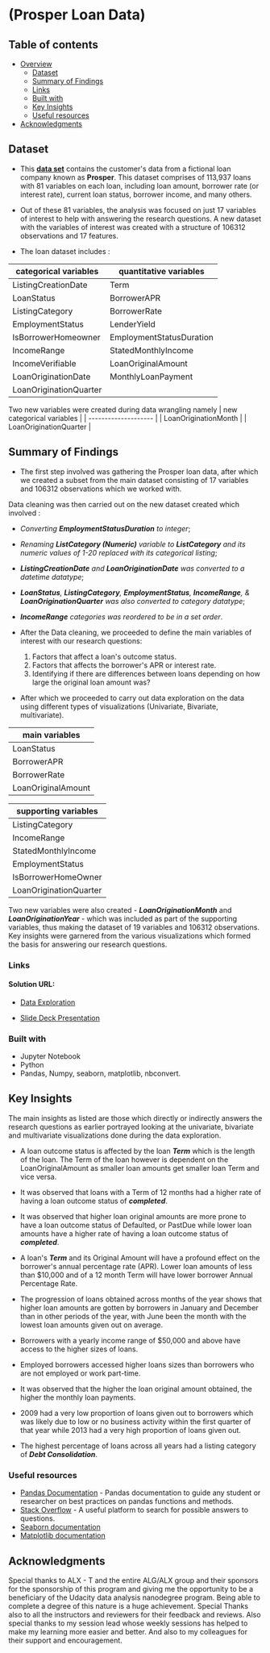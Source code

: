 # (Prosper Loan Data)

## Table of contents

- [Overview](#overview)
  - [Dataset](#dataset)
  - [Summary of Findings](#summary-of-findings)
  - [Links](#links)
  - [Built with](#built-with)
  - [Key Insights](#key-insights)
  - [Useful resources](#useful-resources)
- [Acknowledgments](#acknowledgments)
## Dataset

- This **[data set](https://s3.amazonaws.com/udacity-hosted-downloads/ud651/prosperLoanData.csv)** contains the customer's data from a fictional loan company known as **Prosper**. This dataset comprises of 113,937 loans with 81 variables on each loan, including loan amount, borrower rate (or interest rate), current loan status, borrower income, and many others.

- Out of these 81 variables, the analysis was focused on just 17 variables of interest to help with answering the research questions. A new dataset with the variables of interest was created with a structure of 106312 observations and 17 features. 

- The loan dataset includes :

| categorical variables | quantitative variables |
| --------------------- | ---------------------- |
| ListingCreationDate | Term |
| LoanStatus | BorrowerAPR |
| ListingCategory | BorrowerRate 
| EmploymentStatus | LenderYield |
| IsBorrowerHomeowner | EmploymentStatusDuration |
| IncomeRange | StatedMonthlyIncome |
| IncomeVerifiable | LoanOriginalAmount |
| LoanOriginationDate | MonthlyLoanPayment |
| LoanOriginationQuarter |

 Two new variables were created during data wrangling namely 
 | new categorical variables |
 | -------------------- |
 | LoanOriginationMonth |
 | LoanOriginationQuarter |


## Summary of Findings

- The first step involved was gathering the Prosper loan data, after which we created a subset from the main dataset consisting of 17 variables and 106312 observations which we worked with. 

Data cleaning was then carried out on the new dataset created which involved : 
- _Converting ***EmploymentStatusDuration*** to integer_; 
- _Renaming ***ListCategory (Numeric)*** variable to ***ListCategory*** and its numeric values of 1-20 replaced with its categorical listing_;
- _***ListingCreationDate*** and ***LoanOriginationDate*** was converted to a datetime datatype_; 
- _***LoanStatus***, ***ListingCategory***, ***EmploymentStatus***, ***IncomeRange***, & ***LoanOriginationQuarter*** was also converted to category datatype_;
- _***IncomeRange*** categories was reordered to be in a set order_.

- After the Data cleaning, we proceeded to define the main variables of interest with our research questions:
  1. Factors that affect a loan's outcome status.
  2. Factors that affects the borrower's APR or interest rate.
  3. Identifying if there are differences between loans depending on how large the original loan amount was?

- After which we proceeded to carry out data exploration on the data using different types of visualizations (Univariate, Bivariate, multivariate).

| main variables |
| -------------- |
| LoanStatus | 
| BorrowerAPR | 
| BorrowerRate | 
| LoanOriginalAmount |

| supporting variables |
| -------------------- |
| ListingCategory |
| IncomeRange |
| StatedMonthlyIncome |
| EmploymentStatus |
| IsBorrowerHomeOwner |
| LoanOriginationQuarter |

Two new variables were also created - ***LoanOriginationMonth*** and ***LoanOriginationYear*** - which was included as part of the supporting variables, thus making the dataset of 19 variables and 106312 observations. Key insights were garnered from the various visualizations which formed the basis for answering our research questions.
 

### Links

#### Solution URL: 

- [Data Exploration](./Part_I_exploration_loan.ipynb)

- [Slide Deck Presentation](./Part_II_loan_slide_deck.slides.html)

### Built with

- Jupyter Notebook
- Python
- Pandas, Numpy, seaborn, matplotlib, nbconvert.
## Key Insights

The main insights as listed are those which directly or indirectly answers the research questions as earlier portrayed looking at the univariate, bivariate and multivariate visualizations done during the data exploration. 

- A loan outcome status is affected by the loan ***Term*** which is the length of the loan. The Term of the loan however is dependent on the LoanOriginalAmount as smaller loan amounts get smaller loan Term and vice versa. 

- It was observed that loans with a  Term of 12 months had a higher rate of having a loan outcome status of ***completed***. 

- It was observed that higher loan original amounts are more prone to have a loan outcome status of Defaulted, or PastDue while lower loan amounts have a higher rate of having a loan outcome status of ***completed***.

- A loan's ***Term*** and its Original Amount will have a profound effect on the borrower's annual percentage rate (APR). Lower loan amounts of less than $10,000 and of a 12 month Term will have lower borrower Annual Percentage Rate.

- The progression of loans obtained across months of the year shows that higher loan amounts are gotten by borrowers in January and December than in other periods of the year, with June been the month with the lowest loan amounts given out on average.

- Borrowers with a yearly income range of $50,000 and above have access to the higher sizes of loans.
 
- Employed borrowers accessed higher loans sizes than borrowers who are not employed or work part-time.

- It was observed that the higher the loan original amount obtained, the higher the monthly loan payments.

- 2009 had a very low proportion of loans given out to borrowers which was likely due to low or no business activity within the first quarter of that year while 2013 had a very high proportion of loans given out.

- The highest percentage of loans across all years had a listing category of ***Debt Consolidation***.


### Useful resources

- [Pandas Documentation](https://pandas.pydata.org/pandas-docs/stable/reference/frame.html) - Pandas documentation to guide any student or researcher on best practices on pandas functions and methods.
- [Stack Overflow](https://stackoverflow.com/questions/25646200/python-convert-timedelta-to-int-in-a-dataframe) - A useful platform  to search for possible answers to questions.
- [Seaborn documentation](https://seaborn.pydata.org/generated/seaborn.countplot.html)
- [Matplotlib documentation](https://matplotlib.org/stable/plot_types/index.html)

## Acknowledgments
Special thanks to ALX - T and the entire ALG/ALX group and their sponsors for the sponsorship of this program and giving me the opportunity to be a beneficiary of the Udacity data analysis nanodegree program. Being able to complete a degree of this nature is a huge achievement. Special Thanks also to all the instructors and reviewers for their feedback and reviews. Also special thanks to my session lead whose weekly sessions has helped to make my learning more easier and better. And also to my colleagues for their support and encouragement.
